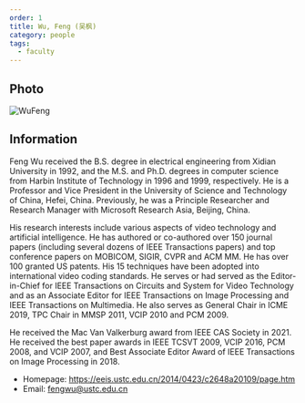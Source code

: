 ```yaml
---
order: 1
title: Wu, Feng (吴枫)
category: people
tags:
  - faculty
---
```


## Photo

![WuFeng](https://eeis.ustc.edu.cn/_upload/article/images/56/5c/f53399c6428698736f530be85f87/232088f2-5aaf-4372-bb14-ddba0e7f9d3a_s.jpg)

## Information

Feng Wu received the B.S. degree in electrical engineering from Xidian University in 1992, and the M.S. and Ph.D. degrees in computer science from Harbin Institute of Technology in 1996 and 1999, respectively. He is a Professor and Vice President in the University of Science and Technology of China, Hefei, China. Previously, he was a Principle Researcher and Research Manager with Microsoft Research Asia, Beijing, China.

His research interests include various aspects of video technology and artificial intelligence. He has authored or co-authored over 150 journal papers (including several dozens of IEEE Transactions papers) and top conference papers on MOBICOM, SIGIR, CVPR and ACM MM. He has over 100 granted US patents. His 15 techniques have been adopted into international video coding standards. He serves or had served as the Editor-in-Chief for IEEE Transactions on Circuits and System for Video Technology and as an Associate Editor for IEEE Transactions on Image Processing and IEEE Transactions on Multimedia. He also serves as General Chair in ICME 2019, TPC Chair in MMSP 2011, VCIP 2010 and PCM 2009.

He received the Mac Van Valkerburg award from IEEE CAS Society in 2021. He received the best paper awards in IEEE TCSVT 2009, VCIP 2016, PCM 2008, and VCIP 2007, and Best Associate Editor Award of IEEE Transactions on Image Processing in 2018.

- Homepage: <https://eeis.ustc.edu.cn/2014/0423/c2648a20109/page.htm>
- Email: fengwu@ustc.edu.cn
